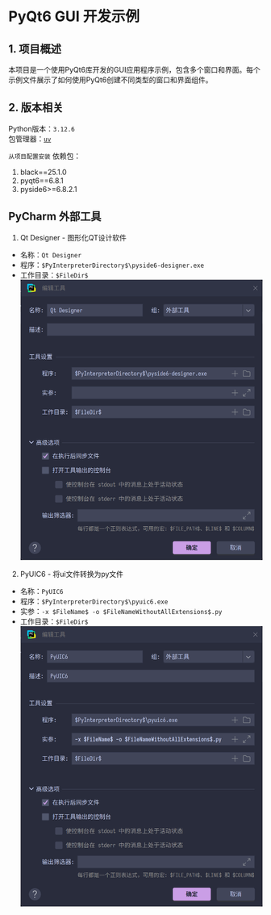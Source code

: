 # PyQt6 GUI 开发示例

## 1. 项目概述

本项目是一个使用PyQt6库开发的GUI应用程序示例，包含多个窗口和界面。每个示例文件展示了如何使用PyQt6创建不同类型的窗口和界面组件。

## 2. 版本相关
Python版本：`3.12.6`   
包管理器：[`uv`](https://juejin.cn/post/7444548883646709796)

`从项目配置安装`
依赖包：  
1. black==25.1.0
2. pyqt6==6.8.1
3. pyside6>=6.8.2.1

## PyCharm 外部工具
1. Qt Designer - 图形化QT设计软件
- 名称：`Qt Designer`
- 程序：`$PyInterpreterDirectory$\pyside6-designer.exe`
- 工作目录：`$FileDir$`
![QT_Designer](./images/01_QT_Designer.png)
2. PyUIC6 - 将ui文件转换为py文件
- 名称：`PyUIC6`
- 程序：`$PyInterpreterDirectory$\pyuic6.exe`
- 实参：`-x $FileName$ -o $FileNameWithoutAllExtensions$.py`
- 工作目录：`$FileDir$`
![PyUIC6](./images/02_PyUIC6.png)








